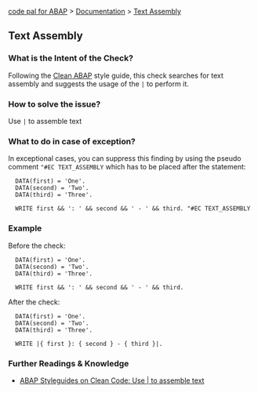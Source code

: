 [code pal for ABAP](../../README.md) > [Documentation](../check_documentation.md) > [Text Assembly](text-assembly.md)

## Text Assembly

### What is the Intent of the Check?

Following the [Clean ABAP](https://github.com/SAP/styleguides/blob/main/clean-abap/CleanABAP.md#use--to-assemble-text) style guide, this check searches for text assembly and suggests the usage of the `|` to perform it.

### How to solve the issue?

Use `|` to assemble text

### What to do in case of exception?

In exceptional cases, you can suppress this finding by using the pseudo comment `"#EC TEXT_ASSEMBLY` which has to be placed after the statement:

```abap
  DATA(first) = 'One'.
  DATA(second) = 'Two'. 
  DATA(third) = 'Three'.
  
  WRITE first && ': ' && second && ' - ' && third. "#EC TEXT_ASSEMBLY 
```

### Example

Before the check:

```abap
  DATA(first) = 'One'.
  DATA(second) = 'Two'. 
  DATA(third) = 'Three'.
  
  WRITE first && ': ' && second && ' - ' && third.
```

After the check:

```abap
  DATA(first) = 'One'.
  DATA(second) = 'Two'. 
  DATA(third) = 'Three'.

  WRITE |{ first }: { second } - { third }|. 
```

### Further Readings & Knowledge

* [ABAP Styleguides on Clean Code: Use | to assemble text](https://github.com/SAP/styleguides/blob/main/clean-abap/CleanABAP.md#use--to-assemble-text)
